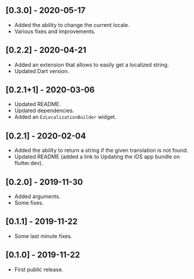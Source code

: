 ## [0.3.0] - 2020-05-17

* Added the ability to change the current locale.
* Various fixes and improvements.

## [0.2.2] - 2020-04-21

* Added an extension that allows to easily get a localized string.
* Updated Dart version.

## [0.2.1+1] - 2020-03-06

* Updated README.
* Updated dependencies.
* Added an `EzLocalizationBuilder` widget.

## [0.2.1] - 2020-02-04

* Added the ability to return a string if the given translation is not found.
* Updated README (added a link to Updating the iOS app bundle on flutter.dev).

## [0.2.0] - 2019-11-30

* Added arguments.
* Some fixes.

## [0.1.1] - 2019-11-22

* Some last minute fixes.

## [0.1.0] - 2019-11-22

* First public release.
